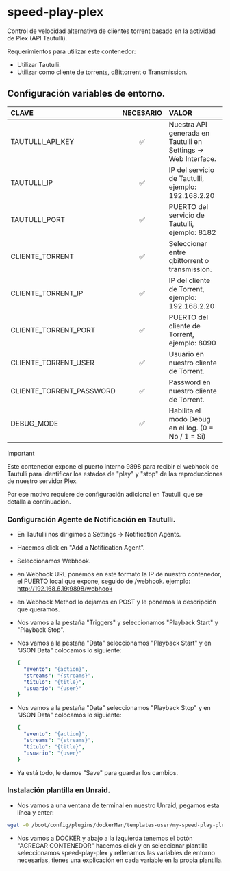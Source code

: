 # speed-play-plex

Control de velocidad alternativa de clientes torrent basado en la actividad de Plex (API Tautulli).

Requerimientos para utilizar este contenedor:

- Utilizar Tautulli.
- Utilizar como cliente de torrents, qBittorrent o Transmission.

## Configuración variables de entorno.

| CLAVE                   | NECESARIO | VALOR                                                                     |
| :---------------------- | :-------: | :------------------------------------------------------------------------ |
| TAUTULLI_API_KEY        |     ✅    | Nuestra API generada en Tautulli en Settings -> Web Interface.            |
| TAUTULLI_IP             |     ✅    | IP del servicio de Tautulli, ejemplo: 192.168.2.20                        |
| TAUTULLI_PORT           |     ✅    | PUERTO del servicio de Tautulli, ejemplo: 8182                            |
| CLIENTE_TORRENT         |     ✅    | Seleccionar entre qbittorrent o transmission.                             |
| CLIENTE_TORRENT_IP      |     ✅    | IP del cliente de Torrent, ejemplo: 192.168.2.20                          |
| CLIENTE_TORRENT_PORT    |     ✅    | PUERTO del cliente de Torrent, ejemplo: 8090                              |
| CLIENTE_TORRENT_USER    |     ✅    | Usuario en nuestro cliente de Torrent.                                    |
| CLIENTE_TORRENT_PASSWORD|     ✅    | Password en nuestro cliente de Torrent.                                   |
| DEBUG_MODE              |     ✅    | Habilita el modo Debug en el log. (0 = No / 1 = Si)                       |



  > [!IMPORTANT]
  > Este contenedor expone el puerto interno 9898 para recibir el webhook de Tautulli para identificar los estados de "play" y "stop" de las reproducciones de nuestro servidor Plex. 
  > 
  > Por ese motivo requiere de configuración adicional en Tautulli que se detalla a continuación.
  > 


### Configuración Agente de Notificación en Tautulli.

- En Tautulli nos dirigimos a Settings -> Notification Agents.
- Hacemos click en "Add a Notification Agent".
- Seleccionamos Webhook.
- en Webhook URL ponemos en este formato la IP de nuestro contenedor, el PUERTO local que expone, seguido de /webhook.  ejemplo: http://192.168.6.19:9898/webhook
- en Webhook Method lo dejamos en POST y le ponemos la descripción que queramos.
- Nos vamos a la pestaña "Triggers" y seleccionamos "Playback Start" y "Playback Stop".
- Nos vamos a la pestaña "Data" seleccionamos "Playback Start" y en "JSON Data" colocamos lo siguiente:

  ```yaml
  {
    "evento": "{action}",
    "streams": "{streams}",
    "título": "{title}",
    "usuario": "{user}"
  }
  ```
- Nos vamos a la pestaña "Data" seleccionamos "Playback Stop" y en "JSON Data" colocamos lo siguiente:

  ```yaml
  {
    "evento": "{action}",
    "streams": "{streams}",
    "título": "{title}",
    "usuario": "{user}"
  }
  ```
- Ya está todo, le damos "Save" para guardar los cambios. 

### Instalación plantilla en Unraid.

- Nos vamos a una ventana de terminal en nuestro Unraid, pegamos esta línea y enter:
```sh
wget -O /boot/config/plugins/dockerMan/templates-user/my-speed-play-plex.xml https://raw.githubusercontent.com/unraiders/speed-play-plex/refs/heads/main/my-speed-play-plex.xml
```
- Nos vamos a DOCKER y abajo a la izquierda tenemos el botón "AGREGAR CONTENEDOR" hacemos click y en seleccionar plantilla seleccionamos speed-play-plex y rellenamos las variables de entorno necesarias, tienes una explicación en cada variable en la propia plantilla.
